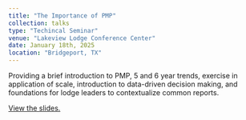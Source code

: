 ```yaml
---
title: "The Importance of PMP"
collection: talks
type: "Techincal Seminar"
venue: "Lakeview Lodge Conference Center"
date: January 18th, 2025
location: "Bridgeport, TX"
---
```

Providing a brief introduction to PMP, 5 and 6 year trends, exercise in application of scale, introduction to data-driven decision making, and foundations for lodge leaders to contextualize common reports.

[View the slides.](../files/importance_of_PMP.pdf)